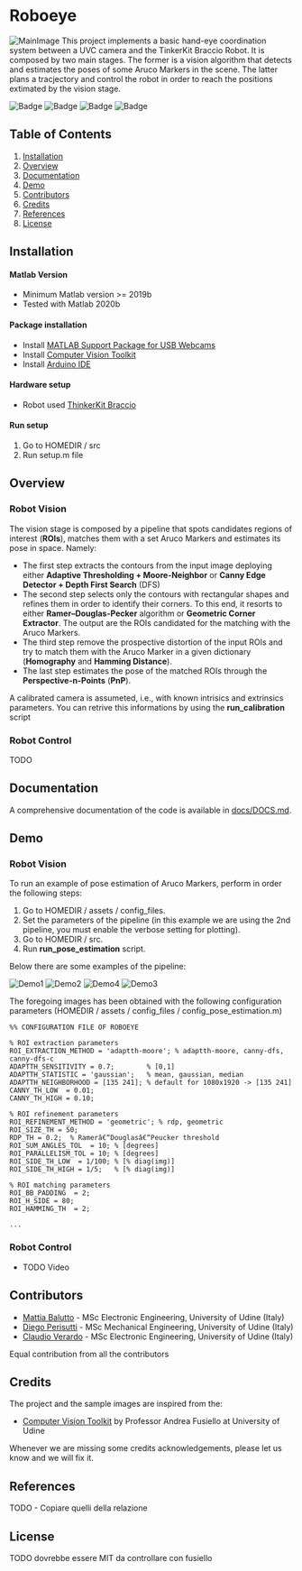# Roboeye

![MainImage](./demo/Main1.png)
This project implements a basic hand-eye coordination system between a UVC  camera and the TinkerKit Braccio Robot. It is composed by two main stages. The former is a vision algorithm that detects and estimates the poses of some Aruco Markers in the scene. The latter plans a tracjectory and control the robot in order to reach the positions extimated by the vision stage.  

![Badge](https://img.shields.io/badge/matlab-2020b-blue?logo=mathworks)
![Badge](https://img.shields.io/badge/arduino-v1.8.13-blue?logo=arduino)
![Badge](https://img.shields.io/badge/mex-v1.8.13-blue?logo=c)
![Badge](https://img.shields.io/badge/license-MIT-green)

## Table of Contents
1. [Installation](#installation)
2. [Overview](#overview)
3. [Documentation](#documentation)
4. [Demo](#demo)
5. [Contributors](#contributors)
6. [Credits](#credits)
7. [References](#references)
8. [License](#license)

<a name="installation"></a>
## Installation
#### Matlab Version
+ Minimum Matlab version >= 2019b
+ Tested with Matlab 2020b

#### Package installation
+ Install [MATLAB Support Package for USB Webcams](https://www.mathworks.com/help/supportpkg/usbwebcams/index.html?s_tid=CRUX_lftnav)
+ Install [Computer Vision Toolkit](http://www.diegm.uniud.it/fusiello/demo/toolkit/)
+ Install [Arduino IDE](https://www.arduino.cc/en/software)

#### Hardware setup
+ Robot used [ThinkerKit Braccio](https://www.arduino.cc/en/Guide/Braccio)

#### Run setup 
1. Go to HOMEDIR / src
2. Run setup.m file

<a name="overview"></a>
## Overview

### Robot Vision
The vision stage is composed by a pipeline that spots candidates regions of interest (**ROIs**), matches them with a set Aruco Markers and estimates its pose in space. Namely:
 + The first step extracts the contours from the input image deploying either **Adaptive Thresholding + Moore-Neighbor** or **Canny Edge Detector + Depth First Search** (DFS)
 + The second step selects only the contours with rectangular shapes and refines them in order to identify their corners. To this end, it resorts to either **Ramer–Douglas-Pecker** algorithm or **Geometric Corner Extractor**. The output are the ROIs candidated for the matching with the Aruco Markers.
 + The third step remove the prospective distortion of the input ROIs and try to match them with the Aruco Marker in a given dictionary (**Homography** and **Hamming Distance**).
 + The last step estimates the pose of the matched ROIs through the **Perspective-n-Points** (**PnP**).

A calibrated camera is assumeted, i.e., with known intrisics and extrinsics parameters. You can retrive this informations by using the **run_calibration** script

### Robot Control
TODO

<a name="documentation"></a>
## Documentation
A comprehensive documentation of the code is available in [docs/DOCS.md](./docs/DOCS.md).

<a name="demo"></a>
## Demo

### Robot Vision
To run an example of pose estimation of Aruco Markers, perform in order the following steps:
1. Go to HOMEDIR / assets / config_files.
2. Set the parameters of the pipeline (in this example we are using the 2nd pipeline, you must enable the verbose setting for plotting).
3. Go to HOMEDIR / src.
4. Run **run_pose_estimation** script.

Below there are some examples of the pipeline:

![Demo1](./demo/1.png)
![Demo2](./demo/2.png)
![Demo4](./demo/4.png)
![Demo3](./demo/3.png)

The foregoing images has been obtained with the following configuration parameters (HOMEDIR / assets / config_files / config_pose_estimation.m)

    %% CONFIGURATION FILE OF ROBOEYE

    % ROI extraction parameters
    ROI_EXTRACTION_METHOD = 'adaptth-moore'; % adaptth-moore, canny-dfs, canny-dfs-c
    ADAPTTH_SENSITIVITY = 0.7;        % [0,1]
    ADAPTTH_STATISTIC = 'gaussian';   % mean, gaussian, median
    ADAPTTH_NEIGHBORHOOD = [135 241]; % default for 1080x1920 -> [135 241]
    CANNY_TH_LOW  = 0.01;
    CANNY_TH_HIGH = 0.10;

    % ROI refinement parameters
    ROI_REFINEMENT_METHOD = 'geometric'; % rdp, geometric
    ROI_SIZE_TH = 50;
    RDP_TH = 0.2;  % Ramerâ€“Douglasâ€“Peucker threshold
    ROI_SUM_ANGLES_TOL  = 10; % [degrees]
    ROI_PARALLELISM_TOL = 10; % [degrees]
    ROI_SIDE_TH_LOW  = 1/100; % [% diag(img)]
    ROI_SIDE_TH_HIGH = 1/5;   % [% diag(img)]

    % ROI matching parameters
    ROI_BB_PADDING  = 2;
    ROI_H_SIDE = 80;
    ROI_HAMMING_TH  = 2;

    ...

### Robot Control
+ TODO Video

<a name="contributors"></a>
## Contributors
+ [Mattia Balutto](https://github.com/mattiabalutto) - MSc Electronic Engineering, University of Udine (Italy)
+ [Diego Perisutti](https://github.com/DiegoPerissutti) - MSc Mechanical Engineering, University of Udine (Italy)
+ [Claudio Verardo](https://github.com/claudioverardo) - MSc Electronic Engineering, University of Udine (Italy)

Equal contribution from all the contributors

<a name="credits"></a>
## Credits
The project and the sample images are inspired from the:
+ [Computer Vision Toolkit](http://www.diegm.uniud.it/fusiello/demo/toolkit/) by Professor Andrea Fusiello at University of Udine

Whenever we are missing some credits acknowledgements, please let us know and we will fix it.

<a name="references"></a>
## References
TODO - Copiare quelli della relazione

<a name="license"></a>
## License
TODO dovrebbe essere MIT da controllare con fusiello